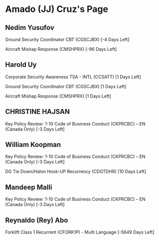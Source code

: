 Amado (JJ) Cruz's Page
======================

Nedim Yusufov
-------------


Ground Security Coordinator CBT (CGSCJBX) [-4 Days Left]


Aircraft Mishap Response (CMSHPRX) [-96 Days Left]

Harold Uy
---------


Corporate Security Awareness TSA - INTL (CCSATT) [1 Days Left]


Ground Security Coordinator CBT (CGSCJBX) [1 Days Left]


Aircraft Mishap Response (CMSHPRX) [1 Days Left]

CHRISTINE HAJSAN
----------------


Key Policy Review: 1-10 Code of Business Conduct (CKPRCBC) – EN (Canada Only) [-3 Days Left]

William Koopman
---------------


Key Policy Review: 1-10 Code of Business Conduct (CKPRCBC) – EN (Canada Only) [-3 Days Left]


DG Tie Down/Halon Hook-UP Recurrency (CDGTDHR) [10 Days Left]

Mandeep Malli
-------------


Key Policy Review: 1-10 Code of Business Conduct (CKPRCBC) – EN (Canada Only) [-3 Days Left]

Reynaldo (Rey) Abo
------------------


Forklift Class 1 Recurrent (CFORK1P) - Multi Language [-5649 Days Left]

